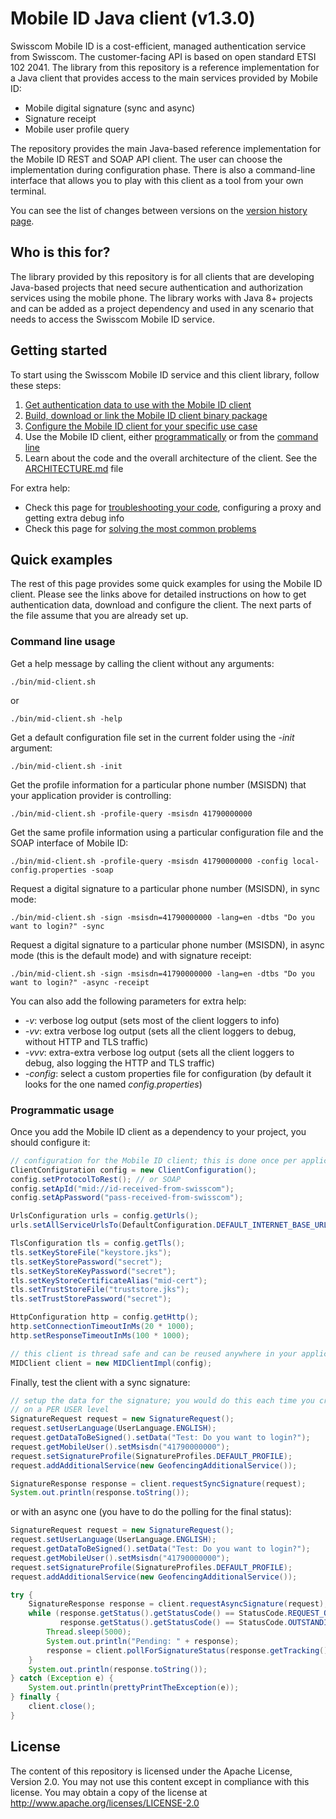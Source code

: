 # Mobile ID Java client (v1.3.0)

Swisscom Mobile ID is a cost-efficient, managed authentication service from Swisscom. The customer-facing API is
based on open standard ETSI 102 2041. The library from this repository is a reference implementation for 
a Java client that provides access to the main services provided by Mobile ID:

* Mobile digital signature (sync and async)
* Signature receipt
* Mobile user profile query

The repository provides the main Java-based reference implementation for the Mobile ID REST and SOAP API client. The user can choose 
the implementation during configuration phase. There is also a command-line interface that allows you to play with this client 
as a tool from your own terminal.

You can see the list of changes between versions on the [version history page](docs/version-history.md).

## Who is this for?

The library provided by this repository is for all clients that are developing Java-based projects that need secure authentication
and authorization services using the mobile phone. The library works with Java 8+ projects and can be added as a project dependency
and used in any scenario that needs to access the Swisscom Mobile ID service. 

## Getting started

To start using the Swisscom Mobile ID service and this client library, follow these steps:
1. [Get authentication data to use with the Mobile ID client](docs/get-authentication-data.md)
2. [Build, download or link the Mobile ID client binary package](docs/build-download-or-link.md)
3. [Configure the Mobile ID client for your specific use case](docs/configure-the-client.md)
4. Use the Mobile ID client, either [programmatically](docs/use-the-client-programmatically.md) or 
   from the [command line](docs/use-the-client-via-cli.md)
5. Learn about the code and the overall architecture of the client. See the [ARCHITECTURE.md](ARCHITECTURE.md) file
   
For extra help:
- Check this page for [troubleshooting your code](/docs/troubleshoot-the-code.md), configuring a proxy and getting extra debug info 
- Check this page for [solving the most common problems](/docs/troubleshoot-common-problems.md)

## Quick examples

The rest of this page provides some quick examples for using the Mobile ID client. Please see the links above for detailed 
instructions on how to get authentication data, download and configure the client. The next parts of the file assume that you are
already set up.

### Command line usage

Get a help message by calling the client without any arguments:
```shell
./bin/mid-client.sh 
```
or 
```shell
./bin/mid-client.sh -help 
```

Get a default configuration file set in the current folder using the _-init_ argument:
```shell
./bin/mid-client.sh -init 
```

Get the profile information for a particular phone number (MSISDN) that your application provider is controlling:
```shell
./bin/mid-client.sh -profile-query -msisdn 41790000000 
```

Get the same profile information using a particular configuration file and the SOAP interface of Mobile ID:
```shell
./bin/mid-client.sh -profile-query -msisdn 41790000000 -config local-config.properties -soap 
```

Request a digital signature to a particular phone number (MSISDN), in sync mode:
```shell
./bin/mid-client.sh -sign -msisdn=41790000000 -lang=en -dtbs "Do you want to login?" -sync  
```

Request a digital signature to a particular phone number (MSISDN), in async mode (this is the default mode) and with signature receipt:
```shell
./bin/mid-client.sh -sign -msisdn=41790000000 -lang=en -dtbs "Do you want to login?" -async -receipt  
```

You can also add the following parameters for extra help:

- _-v_: verbose log output (sets most of the client loggers to info)
- _-vv_: extra verbose log output (sets all the client loggers to debug, without HTTP and TLS traffic)
- _-vvv_: extra-extra verbose log output (sets all the client loggers to debug, also logging the HTTP and TLS traffic)
- _-config_: select a custom properties file for configuration (by default it looks for the one named _config.properties_)

### Programmatic usage

Once you add the Mobile ID client as a dependency to your project, you should configure it:
```java
// configuration for the Mobile ID client; this is done once per application lifetime
ClientConfiguration config = new ClientConfiguration();
config.setProtocolToRest(); // or SOAP
config.setApId("mid://id-received-from-swisscom");
config.setApPassword("pass-received-from-swisscom");

UrlsConfiguration urls = config.getUrls();
urls.setAllServiceUrlsTo(DefaultConfiguration.DEFAULT_INTERNET_BASE_URL + DefaultConfiguration.REST_ENDPOINT_SUB_URL);

TlsConfiguration tls = config.getTls();
tls.setKeyStoreFile("keystore.jks");
tls.setKeyStorePassword("secret");
tls.setKeyStoreKeyPassword("secret");
tls.setKeyStoreCertificateAlias("mid-cert");
tls.setTrustStoreFile("truststore.jks");
tls.setTrustStorePassword("secret");

HttpConfiguration http = config.getHttp();
http.setConnectionTimeoutInMs(20 * 1000);
http.setResponseTimeoutInMs(100 * 1000);

// this client is thread safe and can be reused anywhere in your application
MIDClient client = new MIDClientImpl(config);
```

Finally, test the client with a sync signature:
```java
// setup the data for the signature; you would do this each time you create a signature; alternatively, this can be cached 
// on a PER USER level 
SignatureRequest request = new SignatureRequest();
request.setUserLanguage(UserLanguage.ENGLISH);
request.getDataToBeSigned().setData("Test: Do you want to login?");
request.getMobileUser().setMsisdn("41790000000");
request.setSignatureProfile(SignatureProfiles.DEFAULT_PROFILE);
request.addAdditionalService(new GeofencingAdditionalService());

SignatureResponse response = client.requestSyncSignature(request);
System.out.println(response.toString());
```

or with an async one (you have to do the polling for the final status):
```java
SignatureRequest request = new SignatureRequest();
request.setUserLanguage(UserLanguage.ENGLISH);
request.getDataToBeSigned().setData("Test: Do you want to login?");
request.getMobileUser().setMsisdn("41790000000");
request.setSignatureProfile(SignatureProfiles.DEFAULT_PROFILE);
request.addAdditionalService(new GeofencingAdditionalService());

try {
    SignatureResponse response = client.requestAsyncSignature(request);
    while (response.getStatus().getStatusCode() == StatusCode.REQUEST_OK ||
           response.getStatus().getStatusCode() == StatusCode.OUTSTANDING_TRANSACTION) {
        Thread.sleep(5000);
        System.out.println("Pending: " + response);
        response = client.pollForSignatureStatus(response.getTracking());
    }
    System.out.println(response.toString());
} catch (Exception e) {
    System.out.println(prettyPrintTheException(e));
} finally {
    client.close();
}
```

## License

The content of this repository is licensed under the Apache License, Version 2.0. You may not use this content except 
in compliance with this license. You may obtain a copy of the license at http://www.apache.org/licenses/LICENSE-2.0
